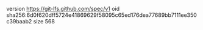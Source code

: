 version https://git-lfs.github.com/spec/v1
oid sha256:6d0f620dff5724e41869629f58095c65ed176dea77689bb7111ee350c39baab2
size 568
